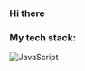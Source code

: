 ### Hi there

### My tech stack:
![JavaScript](https://img.shields.io/badge/-JavaScript-090909?style=for-the-badge&logo=JavaScript&logoColor=E9D54D)


